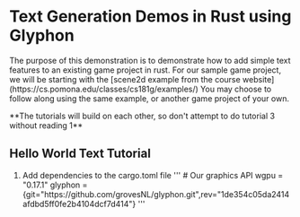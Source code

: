 <h1>Text Generation Demos in Rust using Glyphon</h1>
<p>The purpose of this demonstration is to demonstrate how to add simple text features to an existing game project in rust. For our sample game project, we will be starting with the [scene2d example from the course website](https://cs.pomona.edu/classes/cs181g/examples/) You may choose to follow along using the same example, or another game project of your own.</p>
**The tutorials will build on each other, so don't attempt to do tutorial 3 without reading 1**
<h2>Hello World Text Tutorial</h2>
<ol>
  <li>Add dependencies to the cargo.toml file
  '''
  # Our graphics API
  wgpu = "0.17.1"
  glyphon = {git="https://github.com/grovesNL/glyphon.git",rev="1de354c05da2414afdbd5ff0fe2b4104dcf7d414"}
  '''
  </li>
</ol>
